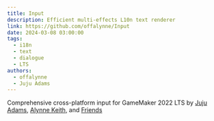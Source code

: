 ```yaml
---
title: Input
description: Efficient multi-effects L10n text renderer
link: https://github.com/offalynne/Input
date: 2024-03-08 03:00:00
tags:
  - i18n
  - text
  - dialogue
  - LTS
authors:
  - offalynne
  - Juju Adams
---
```


Comprehensive cross-platform input for GameMaker 2022 LTS by <a href="https://www.jujuadams.com/" target="_blank">Juju Adams</a>, <a href="https://offalynne.neocities.org/">Alynne Keith</a>, and <a href="https://offalynne.github.io/Input/#/6.0/Credits">Friends</a>
